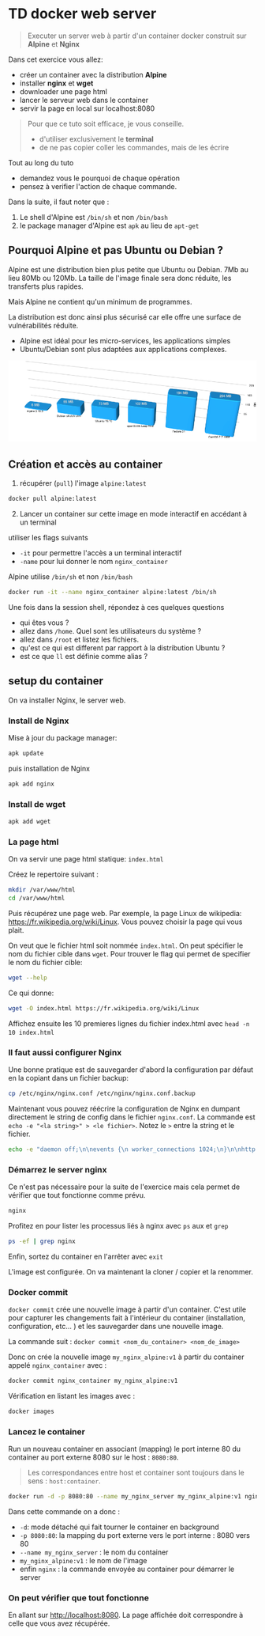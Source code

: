 # TD docker web server

> Executer un server web à partir d'un container docker construit sur **Alpine** et **Nginx**

Dans cet exercice vous allez:

- créer un container avec la distribution **Alpine**
- installer **nginx** et **wget**
- downloader une page html
- lancer le serveur web dans le container
- servir la page en local sur localhost:8080

> Pour que ce tuto soit efficace, je vous conseille.
>
> - d'utiliser exclusivement le **terminal**
> - de ne pas copier coller les commandes, mais de les écrire

Tout au long du tuto

- demandez vous le pourquoi de chaque opération
- pensez à verifier l'action de chaque commande.

Dans la suite, il faut noter que :

1. Le shell d'Alpine est `/bin/sh` et non `/bin/bash`
2. le package manager d'Alpine est  `apk` au lieu de `apt-get`

## Pourquoi Alpine et pas Ubuntu ou Debian ?

Alpine est une distribution bien plus petite que Ubuntu ou Debian. 7Mb au lieu 80Mb ou 120Mb.
La taille de l'image finale sera donc réduite, les transferts plus rapides.

Mais Alpine ne contient qu'un minimum de programmes.

La distribution est donc ainsi plus sécurisé car elle offre une surface de vulnérabilités réduite.

- Alpine est idéal pour les micro-services, les applications simples
- Ubuntu/Debian sont plus adaptées aux applications complexes.

![base Image size](./../../img/base-image-distros-size.png)

## Création et accès au container

1. récupérer (`pull`) l'image `alpine:latest`

```bash
docker pull alpine:latest
```

2. Lancer un container sur cette image en mode interactif en accédant à un terminal

utiliser les flags suivants

- `-it` pour permettre l'accès a un terminal interactif
- `-name` pour lui donner le nom `nginx_container`

Alpine utilise `/bin/sh` et non `/bin/bash`

```bash
docker run -it --name nginx_container alpine:latest /bin/sh
```

Une fois dans la session shell, répondez à ces quelques questions

- qui êtes vous ?
- allez dans `/home`. Quel sont les utilisateurs du système ?
- allez dans `/root` et listez les fichiers.
- qu'est ce qui est different par rapport à la distribution Ubuntu ?
- est ce que `ll` est définie comme alias ?

## setup du container

On va installer Nginx, le server web.

### Install de Nginx

Mise à jour du package manager:

```bash
apk update
```

puis installation de Nginx

```bash
apk add nginx
```

### Install de wget

```bash
apk add wget
```

### La page html

On va servir une page html statique: `index.html`

Créez le repertoire suivant :

```bash
mkdir /var/www/html
cd /var/www/html
```

Puis récupérez une page web. Par exemple, la page Linux de wikipedia: <https://fr.wikipedia.org/wiki/Linux>.  Vous pouvez choisir la page qui vous plait.

On veut que le fichier html soit nommée `index.html`. On peut spécifier le nom du fichier cible dans `wget`.
Pour trouver le flag qui permet de specifier le nom du fichier cible:

```bash
wget --help
```

Ce qui donne:

```bash
wget -O index.html https://fr.wikipedia.org/wiki/Linux
```

Affichez ensuite les 10 premieres lignes du fichier index.html avec  `head -n 10 index.html`

### Il faut aussi configurer Nginx

Une bonne pratique est de sauvegarder d'abord la configuration par défaut en la copiant dans un fichier backup:

```bash
cp /etc/nginx/nginx.conf /etc/nginx/nginx.conf.backup
```

Maintenant vous pouvez réécrire la configuration de Nginx en dumpant directement le string de config dans le fichier `nginx.conf`. La commande est `echo -e "<la string>" > <le fichier>`. Notez le `>` entre la string et le fichier.

```bash
echo -e "daemon off;\n\nevents {\n worker_connections 1024;\n}\n\nhttp {\n server {\n listen 80;\n root /var/www/html;\n index index.html;\n }\n}" > /etc/nginx/nginx.conf
```

### Démarrez le server nginx

Ce n'est pas nécessaire pour la suite de l'exercice mais cela permet de vérifier que tout fonctionne comme prévu.

```bash
nginx
```

Profitez en pour lister les processus liés à nginx avec `ps` aux et `grep`

```bash
ps -ef | grep nginx
```

Enfin, sortez du container en l'arrêter avec `exit`

L'image est configurée.
On va maintenant la cloner / copier et la renommer.

### Docker commit

`docker commit` crée une nouvelle image à partir d'un container. C'est utile pour capturer les changements fait à l'intérieur du container (installation, configuration, etc... ) et les sauvegarder dans une nouvelle image.

La commande suit : `docker commit <nom_du_container> <nom_de_image>`

Donc on crée la nouvelle image `my_nginx_alpine:v1` à partir du container appelé `nginx_container` avec :

```bash
docker commit nginx_container my_nginx_alpine:v1
```

Vérification en listant les images avec :

```bash
docker images
```

### Lancez le container

Run un nouveau container en associant (mapping) le port interne 80 du container au port externe 8080 sur le host : `8080:80`.

> Les correspondances entre host et container sont toujours dans le sens : `host:container`.

```bash
docker run -d -p 8080:80 --name my_nginx_server my_nginx_alpine:v1 nginx
```

Dans cette commande on a donc :

- `-d`: mode détaché qui fait tourner le container en background
- `-p 8080:80`: la mapping du port externe vers le port interne : 8080 vers 80
- `--name my_nginx_server` : le nom du container
- `my_nginx_alpine:v1` : le nom de l'image
- enfin `nginx` : la commande envoyée au container pour démarrer le server

### On peut vérifier que tout fonctionne

En allant sur <http://localhost:8080>. La page affichée doit correspondre à celle que vous avez récupérée.
